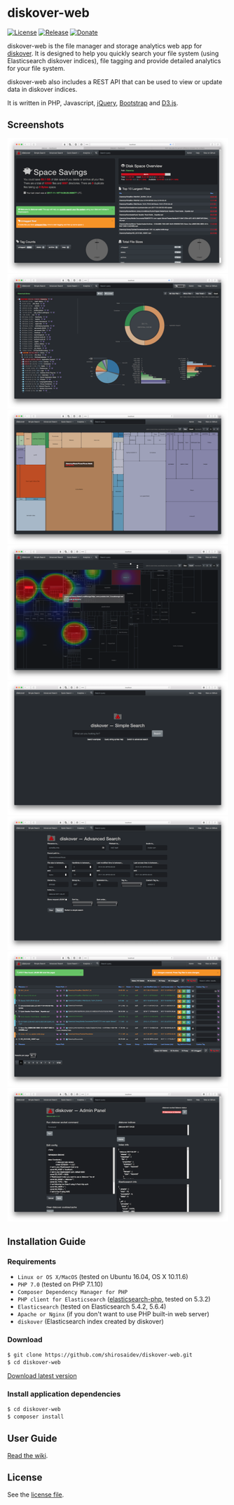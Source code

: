 # diskover-web

[![License](https://img.shields.io/github/license/shirosaidev/diskover-web.svg?label=License&maxAge=86400)](./LICENSE.txt)
[![Release](https://img.shields.io/github/release/shirosaidev/diskover-web.svg?label=Release&maxAge=60)](https://github.com/shirosaidev/diskover-web/releases/latest)
[![Donate](https://img.shields.io/badge/Donate%20%24-Patreon-brightgreen.svg)](https://www.patreon.com/diskover)

diskover-web is the file manager and storage analytics web app for [diskover](https://github.com/shirosaidev/diskover). It is designed to help you quickly search your file system (using Elasticsearch diskover indices), file tagging and provide detailed analytics for your file system.

diskover-web also includes a REST API that can be used to view or update data in diskover indices.

It is written in PHP, Javascript, [jQuery](https://jquery.com/), [Bootstrap](http://getbootstrap.com/) and [D3.js](https://d3js.org).

## Screenshots

![diskover-web dashboard](docs/diskover-web-dashboard-screenshot.png?raw=true)
![diskover-web file tree](docs/diskover-web-filetree-screenshot.png?raw=true)
![diskover-web treemap](docs/diskover-web-treemap-screenshot.png?raw=true)
![diskover-web treemap](docs/diskover-web-heatmap-screenshot.png?raw=true)
![diskover-web simple search](docs/diskover-web-simplesearch-screenshot.png?raw=true)
![diskover-web advanced search](docs/diskover-web-advancedsearch-screenshot.png?raw=true)
![diskover-web search results](docs/diskover-web-searchresults-screenshot.png?raw=true)
![diskover-web admin panel](docs/diskover-web-adminpanel-screenshot.png?raw=true)

## Installation Guide

### Requirements

* `Linux or OS X/MacOS` (tested on Ubuntu 16.04, OS X 10.11.6)
* `PHP 7.0` (tested on PHP 7.1.10)
* `Composer Dependency Manager for PHP`
* `PHP client for Elasticsearch` ([elasticsearch-php](https://github.com/elastic/elasticsearch-php), tested on 5.3.2)
* `Elasticsearch` (tested on Elasticsearch 5.4.2, 5.6.4)
* `Apache or Nginx` (if you don't want to use PHP built-in web server)
* `diskover` (Elasticsearch index created by diskover)

### Download

```sh
$ git clone https://github.com/shirosaidev/diskover-web.git
$ cd diskover-web
```
[Download latest version](https://github.com/shirosaidev/diskover-web/releases/latest)

### Install application dependencies

```sh
$ cd diskover-web
$ composer install
```


## User Guide

[Read the wiki](https://github.com/shirosaidev/diskover-web/wiki).


## License

See the [license file](https://github.com/shirosaidev/diskover-web/LICENSE).
